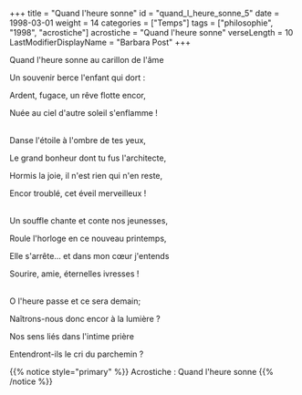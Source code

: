 +++
title = "Quand l'heure sonne"
id = "quand_l_heure_sonne_5"
date = 1998-03-01
weight = 14
categories = ["Temps"]
tags = ["philosophie", "1998", "acrostiche"]
acrostiche = "Quand l'heure sonne"
verseLength = 10
LastModifierDisplayName = "Barbara Post"
+++

Quand l'heure sonne au carillon de l'âme

Un souvenir berce l'enfant qui dort :

Ardent, fugace, un rêve flotte encor,

Nuée au ciel d'autre soleil s'enflamme !

 \
Danse l'étoile à l'ombre de tes yeux,

Le grand bonheur dont tu fus l'architecte,

Hormis la joie, il n'est rien qui n'en reste,

Encor troublé, cet éveil merveilleux !

 \
Un souffle chante et conte nos jeunesses,

Roule l'horloge en ce nouveau printemps,

Elle s'arrête... et dans mon cœur j'entends

Sourire, amie, éternelles ivresses !

 \
O l'heure passe et ce sera demain;

Naîtrons-nous donc encor à la lumière ?

Nos sens liés dans l'intime prière

Entendront-ils le cri du parchemin ?

{{% notice style="primary" %}}
Acrostiche : Quand l'heure sonne
{{% /notice %}}
